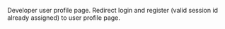 Developer user profile page. Redirect login and register (valid session id already assigned) to user profile page.
